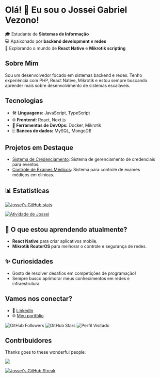 # Olá! 👋 Eu sou o Jossei Gabriel Vezono!

🎓 Estudante de **Sistemas de Informação**  
💻 Apaixonado por **backend development** e **redes**  
🚀 Explorando o mundo de **React Native** e **Mikrotik scripting**

## Sobre Mim

Sou um desenvolvedor focado em sistemas backend e redes. Tenho experiência com PHP, React Native, Mikrotik e estou sempre buscando aprender mais sobre desenvolvimento de sistemas escaláveis.

## Tecnologias

- 🛠 **Linguagens:** JavaScript, TypeScript
- 🌐 **Frontend:** React, Next.js
- 🔧 **Ferramentas de DevOps:** Docker, Mikrotik
- 🗄️ **Bancos de dados:** MySQL, MongoDB

## Projetos em Destaque

- [Sistema de Credenciamento](https://github.com/usuario/projeto1): Sistema de gerenciamento de credenciais para eventos.
- [Controle de Exames Médicos](https://github.com/usuario/projeto2): Sistema para controle de exames médicos em clínicas.

## 📊 Estatísticas

[![Jossei's GitHub stats](https://github-readme-stats.vercel.app/api?username=seu-usuario&show_icons=true&theme=radical)](https://github.com/JGVezono)

[![Atividade de Jossei](https://activity-graph.herokuapp.com/graph?username=seu-usuario&theme=react-dark)](https://github.com/JGVezono)

## 🌱 O que estou aprendendo atualmente?

- **React Native** para criar aplicativos mobile.
- **Mikrotik RouterOS** para melhorar o controle e segurança de redes.

## ✨ Curiosidades

- Gosto de resolver desafios em competições de programação!
- Sempre busco aprimorar meus conhecimentos em redes e infraestrutura

## Vamos nos conectar?

- 💼 [LinkedIn](https://www.linkedin.com/in/username)
- 🌐 [Meu portfólio](https://meu-portfolio.com)

![GitHub Followers](https://img.shields.io/github/followers/seu-usuario?label=Followers)
![GitHub Stars](https://img.shields.io/github/stars/seu-usuario?label=Stars)
![Perfil Visitado](https://visitor-badge.glitch.me/badge?page_id=seu-usuario)

## Contribuidores

Thanks goes to these wonderful people:

[![](https://img.shields.io/badge/all_contributors-1-orange.svg)](#)

[![Jossei's GitHub Streak](https://github-readme-streak-stats.herokuapp.com/?user=seu-usuario&theme=radical)](https://github.com/JGVezono)
